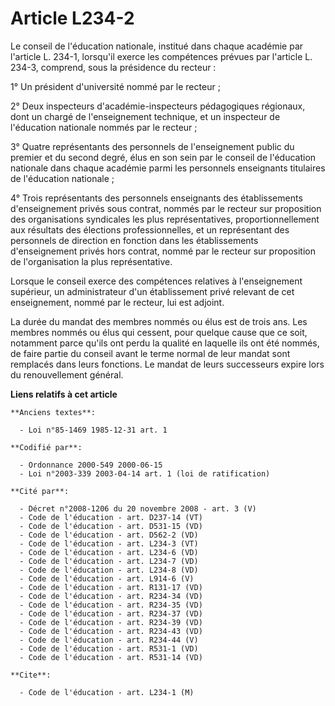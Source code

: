 # Article L234-2

Le conseil de l'éducation nationale, institué dans chaque académie par l'article L. 234-1, lorsqu'il exerce les compétences
prévues par l'article L. 234-3, comprend, sous la présidence du recteur :

1° Un président d'université nommé par le recteur ;

2° Deux inspecteurs d'académie-inspecteurs pédagogiques régionaux, dont un chargé de l'enseignement technique, et un
inspecteur de l'éducation nationale nommés par le recteur ;

3° Quatre représentants des personnels de l'enseignement public du premier et du second degré, élus en son sein par le
conseil de l'éducation nationale dans chaque académie parmi les personnels enseignants titulaires de l'éducation nationale ;

4° Trois représentants des personnels enseignants des établissements d'enseignement privés sous contrat, nommés par le
recteur sur proposition des organisations syndicales les plus représentatives, proportionnellement aux résultats des
élections professionnelles, et un représentant des personnels de direction en fonction dans les établissements d'enseignement
privés hors contrat, nommé par le recteur sur proposition de l'organisation la plus représentative.

Lorsque le conseil exerce des compétences relatives à l'enseignement supérieur, un administrateur d'un établissement privé
relevant de cet enseignement, nommé par le recteur, lui est adjoint.

La durée du mandat des membres nommés ou élus est de trois ans. Les membres nommés ou élus qui cessent, pour quelque cause
que ce soit, notamment parce qu'ils ont perdu la qualité en laquelle ils ont été nommés, de faire partie du conseil avant le
terme normal de leur mandat sont remplacés dans leurs fonctions. Le mandat de leurs successeurs expire lors du renouvellement
général.

**Liens relatifs à cet article**

	**Anciens textes**:

	  - Loi n°85-1469 1985-12-31 art. 1

	**Codifié par**:

	  - Ordonnance 2000-549 2000-06-15
	  - Loi n°2003-339 2003-04-14 art. 1 (loi de ratification)

	**Cité par**:

	  - Décret n°2008-1206 du 20 novembre 2008 - art. 3 (V)
	  - Code de l'éducation - art. D237-14 (VT)
	  - Code de l'éducation - art. D531-15 (VD)
	  - Code de l'éducation - art. D562-2 (VD)
	  - Code de l'éducation - art. L234-3 (VT)
	  - Code de l'éducation - art. L234-6 (VD)
	  - Code de l'éducation - art. L234-7 (VD)
	  - Code de l'éducation - art. L234-8 (VD)
	  - Code de l'éducation - art. L914-6 (V)
	  - Code de l'éducation - art. R131-17 (VD)
	  - Code de l'éducation - art. R234-34 (VD)
	  - Code de l'éducation - art. R234-35 (VD)
	  - Code de l'éducation - art. R234-37 (VD)
	  - Code de l'éducation - art. R234-39 (VD)
	  - Code de l'éducation - art. R234-43 (VD)
	  - Code de l'éducation - art. R234-44 (V)
	  - Code de l'éducation - art. R531-1 (VD)
	  - Code de l'éducation - art. R531-14 (VD)

	**Cite**:

	  - Code de l'éducation - art. L234-1 (M)
